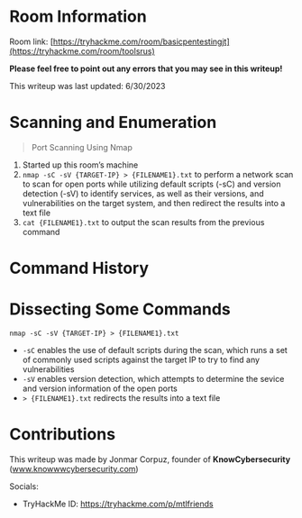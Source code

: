 # Room Information

Room link: [https://tryhackme.com/room/basicpentestingjt](https://tryhackme.com/room/toolsrus)

**Please feel free to point out any errors that you may see in this writeup!**

This writeup was last updated: 6/30/2023

# Scanning and Enumeration
> Port Scanning Using Nmap
1. Started up this room’s machine
2. `nmap -sC -sV {TARGET-IP} > {FILENAME1}.txt` to perform a network scan to scan for open ports while utilizing default scripts (-sC) and version detection (-sV) to identify services, as well as their versions, and vulnerabilities on the target system, and then redirect the results into a text file
3. `cat {FILENAME1}.txt` to output the scan results from the previous command

# Command History

# Dissecting Some Commands
`nmap -sC -sV {TARGET-IP} > {FILENAME1}.txt`
+ `-sC` enables the use of default scripts during the scan, which runs a set of commonly used scripts against the target IP to try to find any vulnerabilities
+ `-sV` enables version detection, which attempts to determine the sevice and version information of the open ports
+ `> {FILENAME1}.txt` redirects the results into a text file

# Contributions
This writeup was made by Jonmar Corpuz, founder of **KnowCybersecurity** (www.knowwwcybersecurity.com)


Socials:
* TryHackMe ID: https://tryhackme.com/p/mtlfriends
